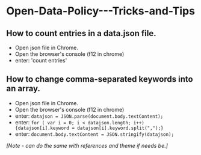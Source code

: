 Open-Data-Policy---Tricks-and-Tips
==================================


## How to count entries in a data.json file.  
* Open json file in Chrome.  
* Open the browser's console (f12 in chrome)
* enter: 'count entries'

## How to change comma-separated keywords into an array.  
* Open json file in Chrome.  
* Open the browser's console (f12 in chrome)
* enter: `datajson = JSON.parse(document.body.textContent);`
* enter: `for ( var i = 0; i < datajson.length; i++) {datajson[i].keyword = datajson[i].keyword.split(",");}`
* enter: `document.body.textContent = JSON.stringify(datajson);`

*[Note - can do the same with references and theme if needs be.]*











